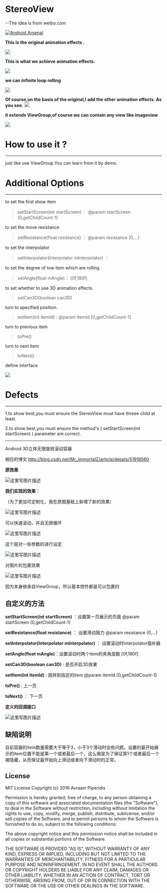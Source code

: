 # StereoView

--The idea is from weibo.com

[![Android Arsenal](https://img.shields.io/badge/Android%20Arsenal-StereoView-green.svg?style=true)](https://android-arsenal.com/details/3/4058)

**This is the original animation effects .**

![](https://github.com/ImmortalZ/StereoView/blob/master/img/1.gif)

**This is what we achieve animation effects.**

![](https://github.com/ImmortalZ/StereoView/blob/master/img/2.gif)

**we can infinite loop rolling**

![](https://github.com/ImmortalZ/StereoView/blob/master/img/3.gif)


**Of course,on the basis of the original,I add the other animation effects.
As you see.**
![](https://github.com/ImmortalZ/StereoView/blob/master/img/4.gif)

**it extends ViewGroup,of course we can contain any view like imageview**

![](https://github.com/ImmortalZ/StereoView/blob/master/img/5.gif)

# How to use it ? #
---
just like use ViewGroup.You can learn from it by demo.

# Additional Options #
---
to set the first show item
> setStartScreen(int startScreen) ： @param startScreen (0,getChildCount-1)

to set the move resistance
> setResistance(float resistance) ：  @param resistance (0,...)

to set the interpolator
> setInterpolator(Interpolator mInterpolator) ： 

to set the degree of tow item which are rolling
> setAngle(float mAngle)： [0f,180f]

to set whether to use 3D animation effects.
> setCan3D(boolean can3D) 

turn to specified position.
> setItem(int itemId) :  @param itemId [0,getChildCount-1]

turn to previous item
> toPre() 

turn to next item
> toNext() 

define interface

![](https://camo.githubusercontent.com/8abcd140df64926030c3e3aee12abc56a453a3fd/687474703a2f2f696d672e626c6f672e6373646e2e6e65742f3230313630373135313831363139343434)

# Defects #
---
1.to show best,you must ensure the StereoView must have threee child at least.

2.to show best,you must ensure the method's ( setStartScreen(int startScreen) ) parameter are correct.


---



Android 3D立体无限旋转滚动容器

相应的博文 http://blog.csdn.net/Mr_immortalZ/article/details/51918560

**原效果**

![这里写图片描述](https://github.com/ImmortalZ/StereoView/blob/master/img/1.gif)

**我们实现的效果：**

（为了更加可定制化，我在原图基础上新增了新的效果）

![这里写图片描述](https://github.com/ImmortalZ/StereoView/blob/master/img/2.gif)

可以快速滚动，并且无限循环

![这里写图片描述](https://github.com/ImmortalZ/StereoView/blob/master/img/3.gif)

这个是对一些参数的进行设定

![这里写图片描述](https://github.com/ImmortalZ/StereoView/blob/master/img/4.gif)

对图片的包裹效果

![这里写图片描述](https://github.com/ImmortalZ/StereoView/blob/master/img/5.gif)

因为本身继承自ViewGroup，所以基本控件都是可以包裹的

自定义的方法
----


**setStartScreen(int startScreen)** ：设置第一页展示的页面 @param startScreen (0,getChildCount-1)

**setResistance(float resistance)** ： 设置滑动阻力  @param resistance (0,...)

**setInterpolator(Interpolator mInterpolator)** ： 设置滚动时interpolator插补器

**setAngle(float mAngle)**：设置滚动时两个item的夹角度数 [0f,180f]

**setCan3D(boolean can3D)** : 是否开启3D效果

**setItem(int itemId)** :  跳转到指定的item @param itemId [0,getChildCount-1]

**toPre()** : 上一页

**toNext()** ： 下一页

**定义的回调接口**

![这里写图片描述](http://img.blog.csdn.net/20160715181619444)


缺陷说明
----

目前容器的item数量需要大于等于3，小于3个滑动时会些问题。设置的最开始展示的item位置不能是第一个或者最后一个，这么做是为了保证第1个或者最后一个被隐藏，从而保证最开始向上滑动或者向下滑动时的正常。

## License
MIT License
Copyright (c) 2016 Avraam Piperidis

Permission is hereby granted, free of charge, to any person obtaining a copy
of this software and associated documentation files (the "Software"), to deal
in the Software without restriction, including without limitation the rights
to use, copy, modify, merge, publish, distribute, sublicense, and/or sell
copies of the Software, and to permit persons to whom the Software is
furnished to do so, subject to the following conditions:

The above copyright notice and this permission notice shall be included in all
copies or substantial portions of the Software.

THE SOFTWARE IS PROVIDED "AS IS", WITHOUT WARRANTY OF ANY KIND, EXPRESS OR
IMPLIED, INCLUDING BUT NOT LIMITED TO THE WARRANTIES OF MERCHANTABILITY,
FITNESS FOR A PARTICULAR PURPOSE AND NONINFRINGEMENT. IN NO EVENT SHALL THE
AUTHORS OR COPYRIGHT HOLDERS BE LIABLE FOR ANY CLAIM, DAMAGES OR OTHER
LIABILITY, WHETHER IN AN ACTION OF CONTRACT, TORT OR OTHERWISE, ARISING FROM,
OUT OF OR IN CONNECTION WITH THE SOFTWARE OR THE USE OR OTHER DEALINGS IN THE
SOFTWARE.
